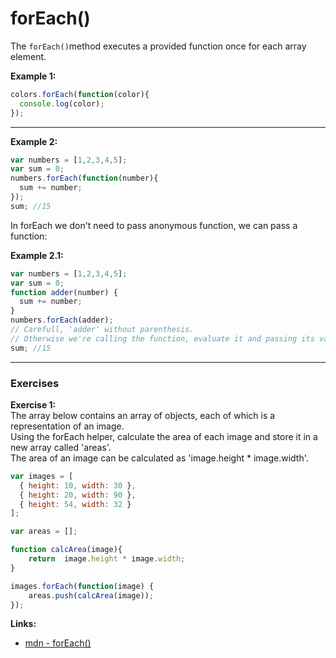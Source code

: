 # **forEach\(\)**

The `forEach()`method executes a provided function once for each array element.

**Example 1:**

```js
colors.forEach(function(color){
  console.log(color);
});
```

---

**Example 2:**

```js
var numbers = [1,2,3,4,5];
var sum = 0;
numbers.forEach(function(number){
  sum += number;
});
sum; //15
```

In forEach we don't need to pass anonymous function, we can pass a function:

**Example 2.1:**

```js
var numbers = [1,2,3,4,5];
var sum = 0;
function adder(number) {
  sum += number;
}
numbers.forEach(adder); 
// Carefull, 'adder' without parenthesis. 
// Otherwise we're calling the function, evaluate it and passing its value.
sum; //15
```

---

### **Exercises**

**Exercise 1:**  
The array below contains an array of objects, each of which is a representation of an image.  
Using the forEach helper, calculate the area of each image and store it in a new array called 'areas'.  
The area of an image can be calculated as 'image.height \* image.width'.

```js
var images = [
  { height: 10, width: 30 },
  { height: 20, width: 90 },
  { height: 54, width: 32 }
];

var areas = [];

function calcArea(image){
    return  image.height * image.width;
}

images.forEach(function(image) {
    areas.push(calcArea(image));
});
```

**Links:**

* [mdn - forEach\(\)](https://developer.mozilla.org/en-US/docs/Web/JavaScript/Reference/Global_Objects/Array/forEach)



